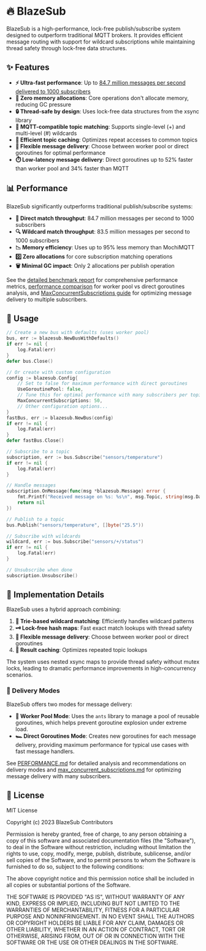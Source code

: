 # 🔥 BlazeSub

BlazeSub is a high-performance, lock-free publish/subscribe system designed to outperform traditional MQTT brokers. It provides efficient message routing with support for wildcard subscriptions while maintaining thread safety through lock-free data structures.

## ✨ Features

- **⚡ Ultra-fast performance**: Up to [84.7 million messages per second delivered to 1000 subscribers](PERFORMANCE.md)
- **🧠 Zero memory allocations**: Core operations don't allocate memory, reducing GC pressure
- **🔒 Thread-safe by design**: Uses lock-free data structures from the xsync library
- **🌳 MQTT-compatible topic matching**: Supports single-level (+) and multi-level (#) wildcards
- **🚀 Efficient topic caching**: Optimizes repeat accesses to common topics
- **🔄 Flexible message delivery**: Choose between worker pool or direct goroutines for optimal performance
- **⏱️ Low-latency message delivery**: Direct goroutines up to 52% faster than worker pool and 34% faster than MQTT

## 📊 Performance

BlazeSub significantly outperforms traditional publish/subscribe systems:

- **💯 Direct match throughput**: 84.7 million messages per second to 1000 subscribers
- **🔍 Wildcard match throughput**: 83.5 million messages per second to 1000 subscribers
- **📉 Memory efficiency**: Uses up to 95% less memory than MochiMQTT
- **0️⃣ Zero allocations** for core subscription matching operations
- **🗑️ Minimal GC impact**: Only 2 allocations per publish operation

See the [detailed benchmark report](BENCHMARK.md) for comprehensive performance metrics, [performance comparison](PERFORMANCE.md) for worker pool vs direct goroutines analysis, and [MaxConcurrentSubscriptions guide](max_concurrent_subscriptions.md) for optimizing message delivery to multiple subscribers.

## 📝 Usage

```go
// Create a new bus with defaults (uses worker pool)
bus, err := blazesub.NewBusWithDefaults()
if err != nil {
    log.Fatal(err)
}
defer bus.Close()

// Or create with custom configuration
config := blazesub.Config{
    // Set to false for maximum performance with direct goroutines
    UseGoroutinePool: false,
    // Tune this for optimal performance with many subscribers per topic
    MaxConcurrentSubscriptions: 50,
    // Other configuration options...
}
fastBus, err := blazesub.NewBus(config)
if err != nil {
    log.Fatal(err)
}
defer fastBus.Close()

// Subscribe to a topic
subscription, err := bus.Subscribe("sensors/temperature")
if err != nil {
    log.Fatal(err)
}

// Handle messages
subscription.OnMessage(func(msg *blazesub.Message) error {
    fmt.Printf("Received message on %s: %s\n", msg.Topic, string(msg.Data))
    return nil
})

// Publish to a topic
bus.Publish("sensors/temperature", []byte("25.5"))

// Subscribe with wildcards
wildcard, err := bus.Subscribe("sensors/+/status")
if err != nil {
    log.Fatal(err)
}

// Unsubscribe when done
subscription.Unsubscribe()
```

## 🔧 Implementation Details

BlazeSub uses a hybrid approach combining:

1. **🌲 Trie-based wildcard matching**: Efficiently handles wildcard patterns
2. **🗝️ Lock-free hash maps**: Fast exact match lookups with thread safety
3. **🧵 Flexible message delivery**: Choose between worker pool or direct goroutines
4. **💾 Result caching**: Optimizes repeated topic lookups

The system uses nested xsync maps to provide thread safety without mutex locks, leading to dramatic performance improvements in high-concurrency scenarios.

### 🚚 Delivery Modes

BlazeSub offers two modes for message delivery:

- **👷 Worker Pool Mode**: Uses the `ants` library to manage a pool of reusable goroutines, which helps prevent goroutine explosion under extreme load.
- **🏎️ Direct Goroutines Mode**: Creates new goroutines for each message delivery, providing maximum performance for typical use cases with fast message handlers.

See [PERFORMANCE.md](PERFORMANCE.md) for detailed analysis and recommendations on delivery modes and [max_concurrent_subscriptions.md](max_concurrent_subscriptions.md) for optimizing message delivery with many subscribers.

## 📄 License

MIT License

Copyright (c) 2023 BlazeSub Contributors

Permission is hereby granted, free of charge, to any person obtaining a copy
of this software and associated documentation files (the "Software"), to deal
in the Software without restriction, including without limitation the rights
to use, copy, modify, merge, publish, distribute, sublicense, and/or sell
copies of the Software, and to permit persons to whom the Software is
furnished to do so, subject to the following conditions:

The above copyright notice and this permission notice shall be included in all
copies or substantial portions of the Software.

THE SOFTWARE IS PROVIDED "AS IS", WITHOUT WARRANTY OF ANY KIND, EXPRESS OR
IMPLIED, INCLUDING BUT NOT LIMITED TO THE WARRANTIES OF MERCHANTABILITY,
FITNESS FOR A PARTICULAR PURPOSE AND NONINFRINGEMENT. IN NO EVENT SHALL THE
AUTHORS OR COPYRIGHT HOLDERS BE LIABLE FOR ANY CLAIM, DAMAGES OR OTHER
LIABILITY, WHETHER IN AN ACTION OF CONTRACT, TORT OR OTHERWISE, ARISING FROM,
OUT OF OR IN CONNECTION WITH THE SOFTWARE OR THE USE OR OTHER DEALINGS IN THE
SOFTWARE.
